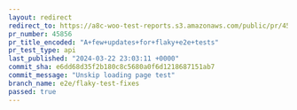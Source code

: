 ```yaml
---
layout: redirect
redirect_to: https://a8c-woo-test-reports.s3.amazonaws.com/public/pr/45856/api/index.html
pr_number: 45856
pr_title_encoded: "A+few+updates+for+flaky+e2e+tests"
pr_test_type: api
last_published: "2024-03-22 23:03:11 +0000"
commit_sha: e6dd68d35f2b180c8c5680a0f6d1218687151ab7
commit_message: "Unskip loading page test"
branch_name: e2e/flaky-test-fixes
passed: true
---
```


